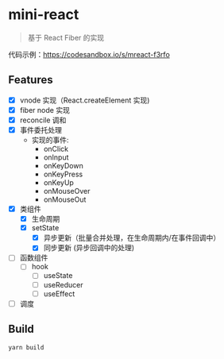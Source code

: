 # mini-react

> 基于 React Fiber 的实现

代码示例：https://codesandbox.io/s/mreact-f3rfo

## Features

- [x] vnode 实现（React.createElement 实现)
- [x] fiber node 实现
- [x] reconcile 调和
- [x] 事件委托处理
  - 实现的事件:
    - onClick
    - onInput
    - onKeyDown
    - onKeyPress
    - onKeyUp
    - onMouseOver
    - onMouseOut
- [x] 类组件
  - [x] 生命周期
  - [x] setState
    - [x] 异步更新（批量合并处理，在生命周期内/在事件回调中）
    - [x] 同步更新 (异步回调中的处理)
- [ ] 函数组件
  - [ ] hook
    - [ ] useState
    - [ ] useReducer
    - [ ] useEffect
- [ ] 调度

## Build

```
yarn build
```
